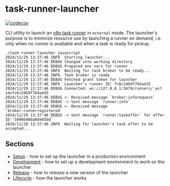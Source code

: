 # task-runner-launcher

[![codecov](https://codecov.io/gh/n8n-io/task-runner-launcher/graph/badge.svg?token=NW1BW05Q5P)](https://codecov.io/gh/n8n-io/task-runner-launcher)

CLI utility to launch an [n8n task runner](https://docs.n8n.io/PENDING) in `external` mode. The launcher's purpose is to minimize resource use by launching a runner on demand, i.e. only when no runner is available and when a task is ready for pickup.

```
./task-runner-launcher javascript
2024/11/29 13:37:46 INFO  Starting launcher...
2024/11/29 13:37:46 DEBUG Changed into working directory
2024/11/29 13:37:46 DEBUG Prepared env vars for runner
2024/11/29 13:37:46 INFO  Waiting for task broker to be ready...
2024/11/29 13:37:46 INFO  Task broker is ready
2024/11/29 13:37:46 DEBUG Fetched grant token for launcher
2024/11/29 13:37:46 INFO  Launcher's runner ID: fc6c24b9f764ae55
2024/11/29 13:37:46 DEBUG Connected: ws://127.0.0.1:5679/runners/_ws?id=fc6c24b9f764ae55
2024/11/29 13:37:46 DEBUG <- Received message `broker:inforequest`
2024/11/29 13:37:46 DEBUG -> Sent message `runner:info`
2024/11/29 13:37:46 DEBUG <- Received message `broker:runnerregistered`
2024/11/29 13:37:46 DEBUG -> Sent message `runner:taskoffer` for offer ID `5990b980a04945bd`
2024/11/29 13:37:46 INFO  Waiting for launcher's task offer to be accepted...
```

## Sections

- [Setup](docs/setup.md) - how to set up the launcher in a production environment
- [Development](docs/development.md) - how to set up a development environment to work on the launcher
- [Release](docs/release.md) - how to release a new version of the launcher
- [Lifecycle](docs/lifecycle.md) - how the launcher works
